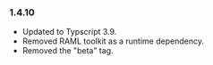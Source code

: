### 1.4.10

* Updated to Typscript 3.9.
* Removed RAML toolkit as a runtime dependency.
* Removed the "beta" tag.